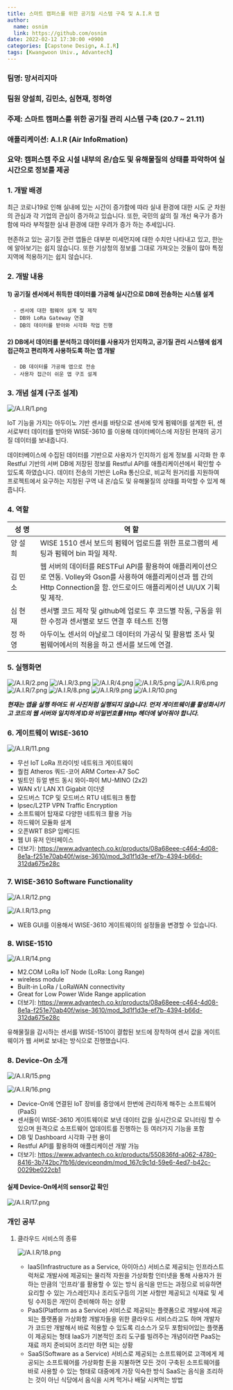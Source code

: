 ```yaml
---
title: 스마트 캠퍼스를 위한 공기질 시스템 구축 및 A.I.R 앱
author:
  name: osnim
  link: https://github.com/osnim
date: 2022-02-12 17:30:00 +0900
categories: [Capstone Design, A.I.R]
tags: [Kwangwoon Univ., Advantech]
---
```


### 팀명: 망서리지마

### 팀원 양설희, 김민소, 심현재, 정하영

### 주제: 스마트 캠퍼스를 위한 공기질 관리 시스템 구축 (20.7 ~ 21.11)

### 애플리케이션: A.I.R (Air InfoRmation)

### 요약: 캠퍼스캠 주요 시설 내부의 온/습도 및 유해물질의 상태를 파악하여 실시간으로 정보를 제공

### 1. 개발 배경

최근 코로나19로 인해 실내에 있는 시간이 증가함에 따라 실내 환경에 대한 시도 군 차원의 관심과 각 기업의 관심이 증가하고 있습니다. 또한, 국민의 삶의 질 개선 욕구가 증가함에 따라 부적절한 실내 환경에 대한 우려가 증가 하는 추세입니다.

현존하고 있는 공기질 관련 앱들은 대부분 미세먼지에 대한 수치만 나타내고 있고, 한눈에 알아보기는 쉽지 않습니다. 또한 기상청의 정보를 그대로 가져오는 것들이 많아 특정 지역에 적용하기는 쉽지 않습니다.

### 2. 개발 내용

#### 1) 공기질 센서에서 취득한 데이터를 가공해 실시간으로 DB에 전송하는 시스템 설계

      - 센서에 대한 펌웨어 설계 및 제작
      - DB와 LoRa Gateway 연결
      - DB의 데이터를 받아와 시각화 작업 진행

#### 2) DB에서 데이터를 분석하고 데이터를 사용자가 인지하고, 공기질 관리 시스템에 쉽게 접근하고 편리하게 사용하도록 하는 앱 개발

      - DB 데이터를 가공해 앱으로 전송
      - 사용자 접근이 쉬운 앱 구조 설계

### 3. 개념 설계 (구조 설계)

![/A.I.R/1.png](/A.I.R/1.png)

IoT 기능을 가지는 아두이노 기반 센서를 바탕으로 센서에 맞게 펌웨어를 설계한 뒤, 센서로부터 데이터를 받아와 WISE-3610 를 이용해 데이터베이스에 저장된 현재의 공기질 데이터를 보내줍니다.

데이터베이스에 수집된 데이터를 기반으로 사용자가 인지하기 쉽게 정보를 시각화 한 후 Restful 기반의 서버 DB에 저장된 정보를 Restful API를 애플리케이션에서 확인할 수 있도록 하였습니다.
데이터 전송의 기반은 LoRa 통신으로, 비교적 원거리를 지원하여 프로젝트에서 요구하는 지정된 구역 내 온/습도 및 유해물질의 상태를 파악할 수 있게 해줍니다.

### 4. 역할

| 성 명　　 | 역 할                                                                                                                                                                              |
| --------- | ---------------------------------------------------------------------------------------------------------------------------------------------------------------------------------- |
| 양 설 희  | WISE 1510 센서 보드의 펌웨어 업로드를 위한 프로그램의 세팅과 펌웨어 bin 파일 제작.                                                                                                 |
| 김 민 소  | 웹 서버의 데이터를 RESTFul API를 활용하여 애플리케이션으로 연동. Volley와 Gson를 사용하여 애플리케이션과 웹 간의 Http Connection을 함. 안드로이드 애플리케이션 UI/UX 기획 및 제작. |
| 심 현 재  | 센서별 코드 제작 및 github에 업로드 후 코드별 작동, 구동을 위한 수정과 센서별로 보드 연결 후 테스트 진행                                                                           |
| 정 하 영  | 아두이노 센서의 아날로그 데이터의 가공식 및 활용법 조사 및 펌웨어에서의 적용을 하고 센서를 보드에 연결.                                                                            |

### 5. 실행화면

![/A.I.R/2.png](/A.I.R/2.png) ![/A.I.R/3.png](/A.I.R/3.png) ![/A.I.R/4.png](/A.I.R/4.png)
![/A.I.R/5.png](/A.I.R/5.png) ![/A.I.R/6.png](/A.I.R/6.png) ![/A.I.R/7.png](/A.I.R/7.png)
![/A.I.R/8.png](/A.I.R/8.png) ![/A.I.R/9.png](/A.I.R/9.png) ![/A.I.R/10.png](/A.I.R/10.png)

**_현재는 앱을 실행 하여도 위 사진처럼 실행되지 않습니다. 먼저 게이트웨이를 활성화시키고 코드의 웹 서버와 일치하게 ID와 비밀번호를 Http 헤더에 넣어줘야 합니다._**

### 6. 게이트웨이 WISE-3610

![/A.I.R/11.png](/A.I.R/11.png)

- 무선 IoT LoRa 프라이빗 네트워크 게이트웨이
- 퀄컴 Atheros 쿼드-코어 ARM Cortex-A7 SoC
- 빌트인 듀얼 밴드 동시 와이-파이 MU-MINO (2x2)
- WAN x1/ LAN X1 Gigabit 이더넷
- 모드버스 TCP 및 모드버스 RTU 네트워크 통합
- Ipsec/L2TP VPN Traffic Encryption
- 소프트웨어 탑재로 다양한 네트워크 활용 가능
- 하드웨어 모듈화 설계
- 오픈WRT BSP 임베디드
- 웹 UI 유저 인터페이스
- 더보기: https://www.advantech.co.kr/products/08a68eee-c464-4d08-8e1a-f251e70ab40f/wise-3610/mod_3d1f1d3e-ef7b-4394-b66d-312da675e28c

### 7. WISE-3610 Software Functionality

![/A.I.R/12.png](/A.I.R/12.png)

![/A.I.R/13.png](/A.I.R/13.png)

- WEB GUI를 이용해서 WISE-3610 게이트웨이의 설정들을 변경할 수 있습니다.

### 8. WISE-1510

![/A.I.R/14.png](/A.I.R/14.png)

- M2.COM LoRa IoT Node (LoRa: Long Range)
- wireless module
- Built-in LoRa / LoRaWAN connectivity
- Great for Low Power Wide Range application
- 더보기: https://www.advantech.co.kr/products/08a68eee-c464-4d08-8e1a-f251e70ab40f/wise-3610/mod_3d1f1d3e-ef7b-4394-b66d-312da675e28c

유해물질을 감시하는 센서를 WISE-1510이 결합된 보드에 장착하여 센서 값을 게이트웨이가 웹 서버로 보내는 방식으로 진행했습니다.

### 8. Device-On 소개

![/A.I.R/15.png](/A.I.R/15.png)

![/A.I.R/16.png](/A.I.R/16.png)

- Device-On에 연결된 IoT 장비를 중앙에서 한번에 관리하게 해주는 소프트웨어 (PaaS)
- 센서들이 WISE-3610 게이트웨이로 보낸 데이터 값을 실시간으로 모니터링 할 수 있으며 원격으로 소프트웨어 업데이트를 진행하는 등 여러가지 기능을 포함
- DB 및 Dashboard 시각화 구현 용이
- Restful API를 활용하여 애플리케이션 개발 가능
- 더보기: https://www.advantech.co.kr/products/550836fd-a062-4780-8416-3b742bc7fb16/deviceondm/mod_167c9c1d-59e6-4ed7-b42c-0029be022cb1

#### 실제 Device-On에서의 sensor값 확인

![/A.I.R/17.png](/A.I.R/17.png)

### 개인 공부

1.  클라우드 서비스의 종류

    ![/A.I.R/18.png](/A.I.R/18.png)

    - IaaS(Infrastructure as a Service, 아이아스)
      서비스로 제공되는 인프라스트럭처로 개발사에 제공되는 물리적 자원을 가상화함
      인터넷을 통해 사용자가 원하는 만큼의 '인프라'를 활용할 수 있는 방식
      음식을 만드는 과정으로 비유하면 요리할 수 있는 가스레인지나 조리도구등의 기본 사항만 제공되고 식재료 및 세팅 수저등은 개인이 준비해야 하는 상황
    - PaaS(Platform as a Service)
      서비스로 제공되는 플랫폼으로 개발사에 제공되는 플랫폼을 가상화함
      개발자들을 위한 클라우드 서비스라고도 하며 개발자가 코드만 개발해서 바로 적용할 수 있도록 리소스가 모두 포함되어있는 플랫폼이 제공되는 형태
      IaaS가 기본적인 조리 도구를 빌려주는 개념이라면 PaaS는 재료 까지 준비되어 조리만 하면 되는 상황
    - SaaS(Software as a Service)
      서비스로 제공되는 소프트웨어로 고객에게 제공되는 소프트웨어를 가상화함
      돈을 지불하면 모든 것이 구축된 소프트웨어를 바로 사용할 수 있는 형태로 대중에게 가장 익숙한 방식
      SaaS는 음식을 조리하는 것이 아닌 식당에서 음식을 시켜 먹거나 배달 시켜먹는 방법
